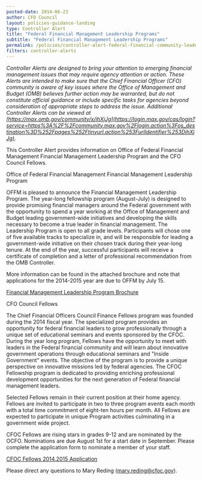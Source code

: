 ```yaml
---
posted-date: 2014-06-23
author: CFO Council
layout: policies-guidance-landing 
type: Controller Alert
title: "Federal Financial Management Leadership Programs"
subtitle: "Federal Financial Management Leadership Programs"
permalink: /policies/controller-alert-federal-financial-community-leadership-programs/
filters: controller-alerts
---
```

*Controller Alerts are designed to bring your attention to emerging financial management issues that may require agency attention or action.  These Alerts are intended to make sure that the Chief Financial Officer (CFO) community is aware of key issues where the Office of Management and Budget (OMB) believes further action may be warranted, but do not constitute official guidance or include specific tasks for agencies beyond consideration of appropriate steps to address the issue.  Additional Controller Alerts can be viewed at [https://max.omb.gov/community/x/ihXjJg](https://login.max.gov/cas/login?service=https%3A%2F%2Fcommunity.max.gov%2Flogin.action%3Fos_destination%3D%252Fpages%252Ftinyurl.action%253FurlIdentifier%253DihXjJg).*

This Controller Alert provides information on Office of Federal Financial Management Financial Management Leadership Program and the CFO Council Fellows.

Office of Federal Financial Management Financial Management Leadership Program

OFFM is pleased to announce the Financial Management Leadership Program. The year-long fellowship program (August-July) is designed to provide promising financial managers around the Federal government with the opportunity to spend a year working at the Office of Management and Budget leading government-wide initiatives and developing the skills necessary to become a true leader in financial management. The Leadership Program is open to all grade levels. Participants will chose one of five available tracks to specialize in, and will be responsible for leading a government-wide initiative on their chosen track during their year-long tenure. At the end of the year, successful participants will receive a certificate of completion and a letter of professional recommendation from the OMB Controller.

More information can be found in the attached brochure and note that applications for the 2014-2015 year are due to OFFM by July 15.

[Financial Management Leadership Program Brochure]({{site.baseurl}}/assets/files/2014-06-16-Financial-Management-Leadership-Program-Brochure.docx)

CFO Council Fellows

The Chief Financial Officers Council Finance Fellows program was founded during the 2014 fiscal year. The specialized program provides an opportunity for federal financial leaders to grow professionally through a unique set of educational seminars and events sponsored by the CFOC. During the year long program, Fellows have the opportunity to meet with leaders in the Federal financial community and will learn about innovative government operations through educational seminars and "Inside Government" events. The objective of the program is to provide a unique perspective on innovative missions led by federal agencies. The CFOC Fellowship program is dedicated to providing enriching professional development opportunities for the next generation of Federal financial management leaders.

Selected Fellows remain in their current position at their home agency. Fellows are invited to participate in two to three program events each month with a total time commitment of eight-ten hours per month. All Fellows are expected to participate in unique Program activities culminating in a government wide project.

CFOC Fellows are rising stars in grades 9-12 and are nominated by the OCFO. Nominations are due August 1st for a start date in September. Please complete the application form to nominate a member of your staff.

[CFOC Fellows 2014.2015 Application]({{site.baseurl}}/assets/files/CFOC-Fellows-2014.2015-Application.docx)

Please direct any questions to Mary Reding ([mary.reding@cfoc.gov](mary.reding@cfoc.gov)).
